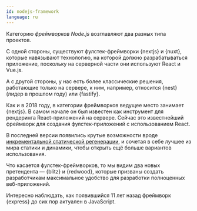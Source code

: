 ```yaml
---
id: nodejs-framework  
language: ru
---
```


Категорию _фреймворков Node.js_ возглавляют два разных типа проектов.

С одной стороны, существуют фулстек-фреймворки {nextjs} и {nuxt}, которые навязывают технологию, на которой должно разрабатываться приложение, поскольку на серверной части они используют React и Vue.js.

А с другой стороны, у нас есть более классические решения, работающие только на сервере, к ним, например, относится {nest} (лидер в прошлом году) или {fastify}.

Как и в 2018 году, в категории фреймворков ведущее место занимает {nextjs}. В самом начале он был известен как инструмент для рендеринга React-приложений на сервере. Сейчас это известнейший фреймворк для создания фулстек-приложений с использованием React.

В последней версии появились крутые возможности вроде [инкрементальной статической регенерации](https://nextjs.org/docs/basic-features/data-fetching#incremental-static-regeneration), и сочетая в себе лучшее из мира статики и динамики, чтобы открыть ещё больше вариантов использования.

Что касается фулстек-фреймворков, то мы видим два новых претендента — {blitz} и {redwood}, которые призваны создать разработчикам максимальное удобство для разработки полноценных веб-приложений.

Интересно наблюдать, как появившийся 11 лет назад фреймворк {express} до сих пор актуален в JavaScript.
